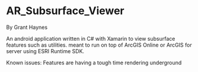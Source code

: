 # AR_Subsurface_Viewer
By Grant Haynes

An android application written in C# with Xamarin to view subsurface features such as utilities. meant to run on top of ArcGIS Online or ArcGIS for server using ESRI Runtime SDK.

Known issues:
Features are having a tough time rendering underground
